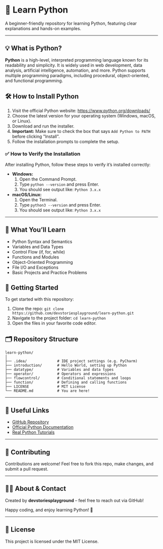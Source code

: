 <!DOCTYPE html>
<html lang="en">
<head>
  <meta charset="UTF-8">
</head>
<body>
  <h1>🐍 Learn Python</h1>
  <p>A beginner-friendly repository for learning Python, featuring clear explanations and hands-on examples.</p>

  <hr>

  <h2>💡 What is Python?</h2>
  <p><strong>Python</strong> is a high-level, interpreted programming language known for its readability and simplicity. 
  It is widely used in web development, data analysis, artificial intelligence, automation, and more. 
  Python supports multiple programming paradigms, including procedural, object-oriented, and functional programming.</p>

  <h2>🛠️ How to Install Python</h2>
  <ol>
    <li>Visit the official Python website: <a href="https://www.python.org/downloads/" target="_blank">https://www.python.org/downloads/</a></li>
    <li>Choose the latest version for your operating system (Windows, macOS, or Linux).</li>
    <li>Download and run the installer.</li>
    <li><strong>Important:</strong> Make sure to check the box that says <code>Add Python to PATH</code> before clicking "Install".</li>
    <li>Follow the installation prompts to complete the setup.</li>
  </ol>

  <h3>✅ How to Verify the Installation</h3>
  <p>After installing Python, follow these steps to verify it’s installed correctly:</p>
  <ul>
    <li><strong>Windows:</strong>
      <ol>
        <li>Open the Command Prompt.</li>
        <li>Type <code>python --version</code> and press Enter.</li>
        <li>You should see output like: <code>Python 3.x.x</code></li>
      </ol>
    </li>
    <li><strong>macOS/Linux:</strong>
      <ol>
        <li>Open the Terminal.</li>
        <li>Type <code>python3 --version</code> and press Enter.</li>
        <li>You should see output like: <code>Python 3.x.x</code></li>
      </ol>
    </li>
  </ul>

  <hr>

  <h2>📖 What You’ll Learn</h2>
  <ul>
    <li>Python Syntax and Semantics</li>
    <li>Variables and Data Types</li>
    <li>Control Flow (if, for, while)</li>
    <li>Functions and Modules</li>
    <li>Object-Oriented Programming</li>
    <li>File I/O and Exceptions</li>
    <li>Basic Projects and Practice Problems</li>
  </ul>

  <h2>🚀 Getting Started</h2>
  <p>To get started with this repository:</p>
  <ol>
    <li>Clone the repo: <code>git clone https://github.com/devstoriesplayground/learn-python.git</code></li>
    <li>Navigate to the project folder: <code>cd learn-python</code></li>
    <li>Open the files in your favorite code editor.</li>
  </ol>

  <h2>🗂️ Repository Structure</h2>
  <pre><code>learn-python/
│
├── .idea/              # IDE project settings (e.g. PyCharm)
├── introduction/       # Hello World, setting up Python
├── datatype/           # Variables and data types
├── operator/           # Operators and expressions
├── flowcontrol/        # Conditional statements and loops
├── function/           # Defining and calling functions
├── LICENSE             # MIT License
└── README.md           # You are here!
</code></pre>

  <hr>
  
  <h2>🔗 Useful Links</h2>
  <ul>
    <li><a href="https://github.com/devstoriesplayground/learn-python" target="_blank">GitHub Repository</a></li>
    <li><a href="https://www.python.org/doc/" target="_blank">Official Python Documentation</a></li>
    <li><a href="https://realpython.com/" target="_blank">Real Python Tutorials</a></li>
  </ul>

  <hr>
    
  <h2>🙌 Contributing</h2>
  <p>Contributions are welcome! Feel free to fork this repo, make changes, and submit a pull request.</p>

  <hr>
  
  <h2>🧑‍💻 About & Contact</h2>
  <p>Created by <strong>devstoriesplayground</strong> – feel free to reach out via GitHub!</p>

  <p>Happy coding, and enjoy learning Python! 🚀</p>

  <hr>
  
  <h2>📜 License</h2>
  <p>This project is licensed under the MIT License.</p>
</body>
</html>
